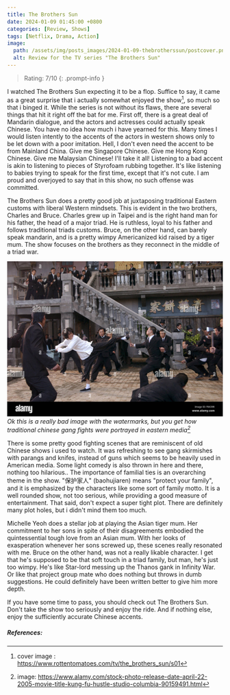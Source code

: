 ```yaml
---
title: The Brothers Sun
date: 2024-01-09 01:45:00 +0800
categories: [Review, Shows]
tags: [Netflix, Drama, Action]
image:
  path: /assets/img/posts_images/2024-01-09-thebrotherssun/postcover.png
  alt: Review for the TV series "The Brothers Sun"
---
```



> Rating: 7/10
{: .prompt-info }


I watched The Brothers Sun expecting it to be a flop. Suffice to say, it came as a great surprise that i actually somewhat enjoyed the show[^footnote1], so much so that i binged it. While the series is not without its flaws, there are several things that hit it right off the bat for me. First off, there is a great deal of Mandarin dialogue, and the actors and actresses could actually speak Chinese. You have no idea how much i have yearned for this. Many times I would listen intently to the accents of the actors in western shows only to be let down with a poor imitation. Hell, I don't even need the accent to be from Mainland China. Give me Singapore Chinese. Give me Hong Kong Chinese. Give me Malaysian Chinese! I'll take it all! Listening to a bad accent is akin to listening to pieces of Styrofoam rubbing together. It's like listening to babies trying to speak for the first time, except that it's not cute. I am proud and overjoyed to say that in this show, no such offense was committed.

The Brothers Sun does a pretty good job at juxtaposing traditional Eastern customs with liberal Western mindsets. This is evident in the two brothers, Charles and Bruce. Charles grew up in Taipei and is the right hand man for his father, the head of a major triad. He is ruthless, loyal to his father and follows traditional triads customs. Bruce, on the other hand,  can barely speak mandarin, and is a pretty wimpy Americanized kid raised by a tiger mum. The show focuses on the brothers as they reconnect in the middle of a triad war.

![](/assets/img/posts_images/2024-01-09-thebrotherssun/fights.jpeg)
_Ok this is a really bad image with the watermarks, but you get how traditional chinese gang fights were portrayed in eastern media[^footnote2]_

There is some pretty good fighting scenes that are reminiscent of old Chinese shows i used to watch. It was refreshing to see gang skirmishes with parangs and knifes, instead of guns which seems to be heavily used in American media.  Some light comedy is also thrown in here and there, nothing too hilarious.. The importance of familial ties is an overarching theme in the show. "保护家人" (baohujiaren) means "protect your family", and it is emphasized by the characters like some sort of family motto. It is a well rounded show, not too serious, while providing a good measure of entertainment. That said, don't expect a super tight plot. There are definitely many plot holes, but i didn't mind them too much.

Michelle Yeoh does a stellar job at playing the Asian tiger mum. Her commitment to her sons in spite of their disagreements embodied the quintessential tough love from an Asian mum. With her looks of exasperation whenever her sons screwed up, these scenes really resonated with me. Bruce on the other hand, was not a really likable character. I get that he's supposed to be that soft touch in a triad family, but man, he's just too wimpy. He's like Star-lord messing up the Thanos gank in Infinity War. Or like that project group mate who does nothing but throws in dumb suggestions. He could definitely have been written better to give him more depth.

If you have some time to pass, you should check out The Brothers Sun. Don't take the show too seriously and enjoy the ride. And if nothing else, enjoy the sufficiently accurate Chinese accents.

##### References:
[^footnote1]: cover image : <https://www.rottentomatoes.com/tv/the_brothers_sun/s01>
[^footnote2]: image: <https://www.alamy.com/stock-photo-release-date-april-22-2005-movie-title-kung-fu-hustle-studio-columbia-90159491.html>